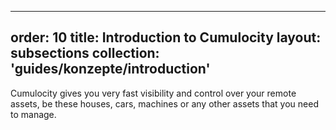 
---
order: 10
title: Introduction to Cumulocity
layout: subsections
collection: 'guides/konzepte/introduction'
---

Cumulocity gives you very fast visibility and control over your remote assets, be these houses, cars, machines or any other assets that you need to manage. 